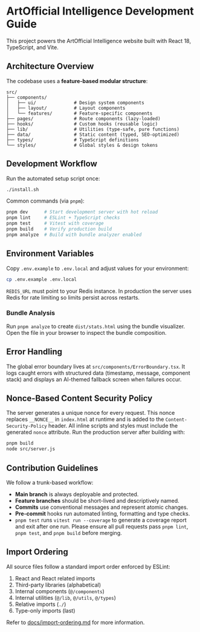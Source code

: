 # ArtOfficial Intelligence Development Guide

This project powers the ArtOfficial Intelligence website built with React 18, TypeScript, and Vite.

## Architecture Overview

The codebase uses a **feature-based modular structure**:

```
src/
├── components/
│   ├── ui/              # Design system components
│   ├── layout/          # Layout components
│   └── features/        # Feature-specific components
├── pages/               # Route components (lazy-loaded)
├── hooks/               # Custom hooks (reusable logic)
├── lib/                 # Utilities (type-safe, pure functions)
├── data/                # Static content (typed, SEO-optimized)
├── types/               # TypeScript definitions
└── styles/              # Global styles & design tokens
```

## Development Workflow

Run the automated setup script once:

```bash
./install.sh
```

Common commands (via `pnpm`):

```bash
pnpm dev      # Start development server with hot reload
pnpm lint     # ESLint + TypeScript checks
pnpm test     # Vitest with coverage
pnpm build    # Verify production build
pnpm analyze  # Build with bundle analyzer enabled
```

## Environment Variables

Copy `.env.example` to `.env.local` and adjust values for your environment:

```bash
cp .env.example .env.local
```

`REDIS_URL` must point to your Redis instance. In production the server uses
Redis for rate limiting so limits persist across restarts.

### Bundle Analysis

Run `pnpm analyze` to create `dist/stats.html` using the bundle visualizer.
Open the file in your browser to inspect the bundle composition.

## Error Handling

The global error boundary lives at `src/components/ErrorBoundary.tsx`.
It logs caught errors with structured data (timestamp, message, component stack) and displays an AI-themed fallback screen when failures occur.


## Nonce-Based Content Security Policy

The server generates a unique nonce for every request. This nonce replaces
`__NONCE__` in `index.html` at runtime and is added to the `Content-Security-Policy`
header. All inline scripts and styles must include the generated `nonce` attribute.
Run the production server after building with:

```bash
pnpm build
node src/server.js
```

## Contribution Guidelines

We follow a trunk-based workflow:

- **Main branch** is always deployable and protected.
- **Feature branches** should be short-lived and descriptively named.
- **Commits** use conventional messages and represent atomic changes.
- **Pre-commit** hooks run automated linting, formatting and type checks.
- `pnpm test` runs `vitest run --coverage` to generate a coverage report and exit after one run.
Please ensure all pull requests pass `pnpm lint`, `pnpm test`, and `pnpm build` before merging.

## Import Ordering

All source files follow a standard import order enforced by ESLint:

1. React and React related imports
2. Third-party libraries (alphabetical)
3. Internal components (`@/components`)
4. Internal utilities (`@/lib`, `@/utils`, `@/types`)
5. Relative imports (`./`)
6. Type-only imports (last)

Refer to [docs/import-ordering.md](docs/import-ordering.md) for more information.
